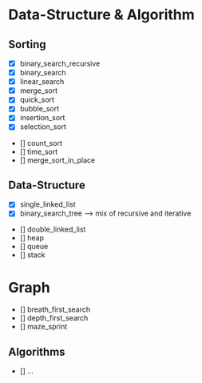 # Data-Structure & Algorithm


## Sorting 
  - [x] binary_search_recursive
  - [x] binary_search
  - [x] linear_search
  - [x] merge_sort
  - [x] quick_sort
  - [x] bubble_sort
  - [x] insertion_sort
  - [x] selection_sort
  - [] count_sort
  - [] time_sort
  - [] merge_sort_in_place
  
## Data-Structure
- [x] single_linked_list
- [x] binary_search_tree --> mix of recursive and iterative 
- [] double_linked_list
- [] heap
- [] queue
- [] stack

# Graph
- [] breath_first_search
- [] depth_first_search
- [] maze_sprint

## Algorithms
- []  ... 